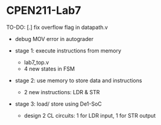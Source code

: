 # CPEN211-Lab7

TO-DO: 
[.] fix overflow flag in datapath.v
- debug MOV error in autograder

- stage 1: execute instructions from memory 
  - lab7_top.v
  - 4 new states in FSM
  
- stage 2: use memory to store data and instructions
  - 2 new instructions: LDR & STR
  
- stage 3: load/ store using De1-SoC
  - design 2 CL circuits: 1 for LDR input, 1 for STR output

